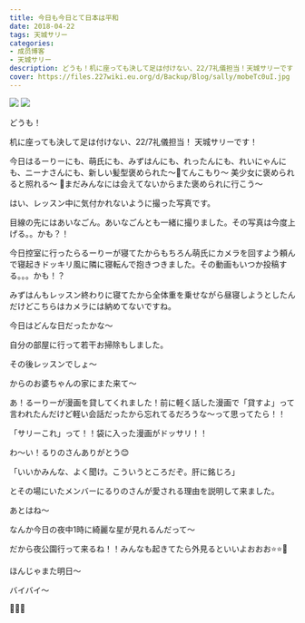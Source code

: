 ```yaml
---
title: 今日も今日とて日本は平和
date: 2018-04-22
tags: 天城サリー
categories: 
- 成员博客
- 天城サリー
description: どうも！机に座っても決して足は付けない、22/7礼儀担当！天城サリーです！今日はるーりーにも、萌氏にも、みずはんにも、れったんにも、れいにゃんにも、ニーナさんにも、新しい髪型褒められた〜🤤てんこもり〜 ...
cover: https://files.227wiki.eu.org/d/Backup/Blog/sally/mobeTc0uI.jpg 
---
```

![](https://files.227wiki.eu.org/d/Backup/Blog/sally/mobeTc0uI.jpg)
![](https://files.227wiki.eu.org/d/Backup/Blog/sally/mobgvy8Dk.jpg)

どうも！




机に座っても決して足は付けない、22/7礼儀担当！
天城サリーです！



今日はるーりーにも、萌氏にも、みずはんにも、れったんにも、れいにゃんにも、ニーナさんにも、新しい髪型褒められた〜🤤てんこもり〜 美少女に褒められると照れる〜 💓まだみんなには会えてないからまた褒められに行こう〜




はい、レッスン中に気付かれないように撮った写真です。


目線の先にはあいなごん。あいなごんとも一緒に撮りました。その写真は今度上げる。。かも？！




今日控室に行ったらるーりーが寝てたからもちろん萌氏にカメラを回すよう頼んで寝起きドッキリ風に隣に寝転んで抱きつきました。その動画もいつか投稿する。。。かも！？




みずはんもレッスン終わりに寝てたから全体重を乗せながら昼寝しようとしたんだけどこちらはカメラには納めてないですね。




今日はどんな日だったかな〜




自分の部屋に行って若干お掃除もしました。




その後レッスンでしょ〜




からのお婆ちゃんの家にまた来て〜




あ！るーりーが漫画を貸してくれました！前に軽く話した漫画で「貸すよ」って言われたんだけど軽い会話だったから忘れてるだろうな〜って思ってたら！！




「サリーこれ」って！！袋に入った漫画がドッサリ！！




わ〜い！るりのさんありがとう😊




「いいかみんな、よく聞け。こういうところだぞ。肝に銘じろ」




とその場にいたメンバーにるりのさんが愛される理由を説明して来ました。




あとはね〜




なんか今日の夜中1時に綺麗な星が見れるんだって〜 





だから夜公園行って来るね！！みんなも起きてたら外見るといいよおおお⭐️⭐️🌟




ほんじゃまた明日〜




バイバイ〜



🔪🔪🔪
















